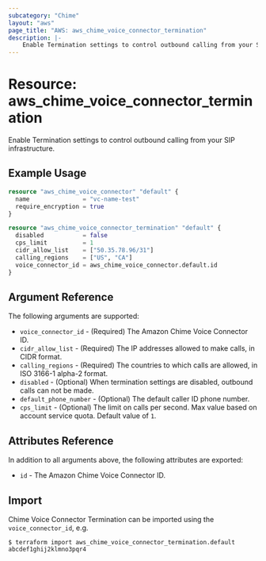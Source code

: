 ```yaml
---
subcategory: "Chime"
layout: "aws"
page_title: "AWS: aws_chime_voice_connector_termination"
description: |-
    Enable Termination settings to control outbound calling from your SIP infrastructure.
---
```


# Resource: aws_chime_voice_connector_termination

Enable Termination settings to control outbound calling from your SIP infrastructure.

## Example Usage

```terraform
resource "aws_chime_voice_connector" "default" {
  name               = "vc-name-test"
  require_encryption = true
}

resource "aws_chime_voice_connector_termination" "default" {
  disabled           = false
  cps_limit          = 1
  cidr_allow_list    = ["50.35.78.96/31"]
  calling_regions    = ["US", "CA"]
  voice_connector_id = aws_chime_voice_connector.default.id
}
```

## Argument Reference

The following arguments are supported:

* `voice_connector_id` - (Required) The Amazon Chime Voice Connector ID.
* `cidr_allow_list` - (Required) The IP addresses allowed to make calls, in CIDR format.
* `calling_regions` - (Required) The countries to which calls are allowed, in ISO 3166-1 alpha-2 format.
* `disabled` - (Optional) When termination settings are disabled, outbound calls can not be made.
* `default_phone_number` - (Optional) The default caller ID phone number.
* `cps_limit` - (Optional) The limit on calls per second. Max value based on account service quota. Default value of `1`.

## Attributes Reference

In addition to all arguments above, the following attributes are exported:

* `id` - The Amazon Chime Voice Connector ID.

## Import

Chime Voice Connector Termination can be imported using the `voice_connector_id`, e.g.

```
$ terraform import aws_chime_voice_connector_termination.default abcdef1ghij2klmno3pqr4
```